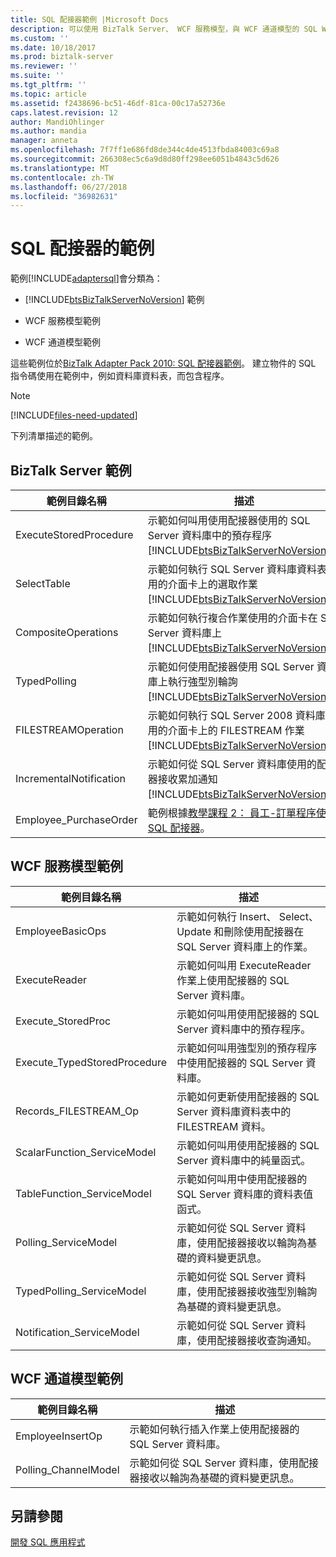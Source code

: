 ```yaml
---
title: SQL 配接器範例 |Microsoft Docs
description: 可以使用 BizTalk Server、 WCF 服務模型，與 WCF 通道模型的 SQL WCF 配接器範例
ms.custom: ''
ms.date: 10/18/2017
ms.prod: biztalk-server
ms.reviewer: ''
ms.suite: ''
ms.tgt_pltfrm: ''
ms.topic: article
ms.assetid: f2438696-bc51-46df-81ca-00c17a52736e
caps.latest.revision: 12
author: MandiOhlinger
ms.author: mandia
manager: anneta
ms.openlocfilehash: 7f7ff1e686fd8de344c4de4513fbda84003c69a8
ms.sourcegitcommit: 266308ec5c6a9d8d80ff298ee6051b4843c5d626
ms.translationtype: MT
ms.contentlocale: zh-TW
ms.lasthandoff: 06/27/2018
ms.locfileid: "36982631"
---
```

# <a name="samples-for-the-sql-adapter"></a>SQL 配接器的範例

範例[!INCLUDE[adaptersql](../../includes/adaptersql-md.md)]會分類為：  
  
- [!INCLUDE[btsBizTalkServerNoVersion](../../includes/btsbiztalkservernoversion-md.md)] 範例  
  
- WCF 服務模型範例  
  
- WCF 通道模型範例  
  
這些範例位於[BizTalk Adapter Pack 2010: SQL 配接器範例](https://www.microsoft.com/download/details.aspx?id=22455)。 建立物件的 SQL 指令碼使用在範例中，例如資料庫資料表，而包含程序。 

> [!NOTE]
> [!INCLUDE[files-need-updated](../../includes/files-need-updated.md)]
  
下列清單描述的範例。
  
## <a name="biztalk-server-samples"></a>BizTalk Server 範例  
  
|  範例目錄名稱  |                                                                                          描述                                                                                          |
|-------------------------|-----------------------------------------------------------------------------------------------------------------------------------------------------------------------------------------------|
| ExecuteStoredProcedure  |      示範如何叫用使用配接器使用的 SQL Server 資料庫中的預存程序[!INCLUDE[btsBizTalkServerNoVersion](../../includes/btsbiztalkservernoversion-md.md)]。      |
|       SelectTable       |  示範如何執行 SQL Server 資料庫資料表使用的介面卡上的選取作業[!INCLUDE[btsBizTalkServerNoVersion](../../includes/btsbiztalkservernoversion-md.md)]。  |
|   CompositeOperations   |    示範如何執行複合作業使用的介面卡在 SQL Server 資料庫上[!INCLUDE[btsBizTalkServerNoVersion](../../includes/btsbiztalkservernoversion-md.md)]。    |
|      TypedPolling       |   示範如何使用配接器使用 SQL Server 資料庫上執行強型別輪詢[!INCLUDE[btsBizTalkServerNoVersion](../../includes/btsbiztalkservernoversion-md.md)]。   |
|   FILESTREAMOperation   | 示範如何執行 SQL Server 2008 資料庫使用的介面卡上的 FILESTREAM 作業[!INCLUDE[btsBizTalkServerNoVersion](../../includes/btsbiztalkservernoversion-md.md)]。 |
| IncrementalNotification | 示範如何從 SQL Server 資料庫使用的配接器接收累加通知[!INCLUDE[btsBizTalkServerNoVersion](../../includes/btsbiztalkservernoversion-md.md)]。 |
| Employee_PurchaseOrder  |                  範例根據[教學課程 2： 員工-訂單程序使用 SQL 配接器](tutorial-2-employee-purchase-order-process-using-the-sql-adapter.md)。                  |
  
## <a name="wcf-service-model-samples"></a>WCF 服務模型範例   
  
|範例目錄名稱|描述|  
|---------------------------|-----------------|  
|EmployeeBasicOps|示範如何執行 Insert、 Select、 Update 和刪除使用配接器在 SQL Server 資料庫上的作業。|  
|ExecuteReader|示範如何叫用 ExecuteReader 作業上使用配接器的 SQL Server 資料庫。|  
|Execute_StoredProc|示範如何叫用使用配接器的 SQL Server 資料庫中的預存程序。|  
|Execute_TypedStoredProcedure|示範如何叫用強型別的預存程序中使用配接器的 SQL Server 資料庫。|  
|Records_FILESTREAM_Op|示範如何更新使用配接器的 SQL Server 資料庫資料表中的 FILESTREAM 資料。|  
|ScalarFunction_ServiceModel|示範如何叫用使用配接器的 SQL Server 資料庫中的純量函式。|  
|TableFunction_ServiceModel|示範如何叫用中使用配接器的 SQL Server 資料庫的資料表值函式。|  
|Polling_ServiceModel|示範如何從 SQL Server 資料庫，使用配接器接收以輪詢為基礎的資料變更訊息。|  
|TypedPolling_ServiceModel|示範如何從 SQL Server 資料庫，使用配接器接收強型別輪詢為基礎的資料變更訊息。|  
|Notification_ServiceModel|示範如何從 SQL Server 資料庫，使用配接器接收查詢通知。|  
  
## <a name="wcf-channel-model-samples"></a>WCF 通道模型範例 
  
|範例目錄名稱|描述|  
|---------------------------|-----------------|  
|EmployeeInsertOp|示範如何執行插入作業上使用配接器的 SQL Server 資料庫。|  
|Polling_ChannelModel|示範如何從 SQL Server 資料庫，使用配接器接收以輪詢為基礎的資料變更訊息。|  
  
## <a name="see-also"></a>另請參閱  
[開發 SQL 應用程式](develop-your-sql-applications.md)